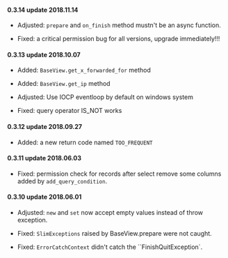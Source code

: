#### 0.3.14 update 2018.11.14

* Adjusted: `prepare` and `on_finish` method mustn't be an async function.

* Fixed: a critical permission bug for all versions, upgrade immediately!!!

#### 0.3.13 update 2018.10.07

* Added: `BaseView.get_x_forwarded_for` method

* Added: `BaseView.get_ip` method

* Adjusted: Use IOCP eventloop by default on windows system

* Fixed: query operator IS_NOT works


#### 0.3.12 update 2018.09.27

* Added: a new return code named `TOO_FREQUENT`


#### 0.3.11 update 2018.06.03

* Fixed: permission check for records after select remove some columns added by `add_query_condition`.


#### 0.3.10 update 2018.06.01

* Adjusted: `new` and `set` now accept empty values instead of throw exception.

* Fixed: `SlimExceptions` raised by BaseView.prepare were not caught.

* Fixed: `ErrorCatchContext` didn't catch the ``FinishQuitException`.
